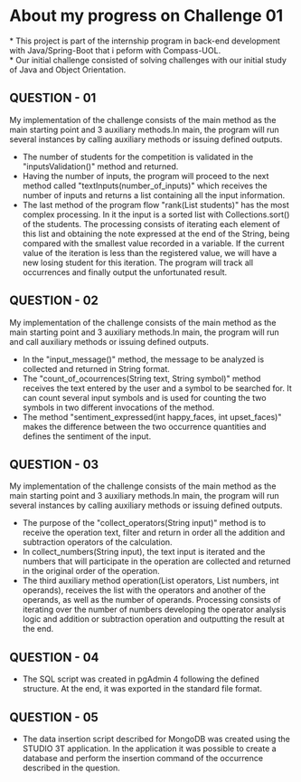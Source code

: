<h1> About my progress on Challenge 01 </h1>
* This project is part of the internship program in back-end development with Java/Spring-Boot that i peform with Compass-UOL.<br>
* Our initial challenge consisted of solving challenges with our initial study of Java and Object Orientation.
<h2>QUESTION - 01</h2>
  <p>  
    My implementation of the challenge consists of the main method as the main starting point and 3 auxiliary methods.In main, the program will run several instances by calling auxiliary methods or issuing defined outputs.
    <ul>
      <li>The number of students for the competition is validated in the "inputsValidation()" method and returned.</li>
      <li> Having the number of inputs, the program will proceed to the next method called "textInputs(number_of_inputs)" which receives the number of inputs and returns a list containing all the input information.</li>
      <li>The last method of the program flow "rank(List<String> students)" has the most complex processing. In it the input is a sorted list with Collections.sort() of the students. The processing consists of iterating each element of this list and obtaining the note expressed at the end of the String, being compared with the smallest value recorded in a variable. If the current value of the iteration is less than the registered value, we will have a new losing student for this iteration. The program will track all occurrences and finally output the unfortunated result.</li>
    </ul>
  </p>

<h2>QUESTION - 02</h2>
  <p>  
    My implementation of the challenge consists of the main method as the main starting point and 3 auxiliary methods.In main, the program will run and call auxiliary methods or issuing defined outputs.
    <ul>
        <li>In the "input_message()" method, the message to be analyzed is collected and returned in String format.</li>
        <li>The "count_of_ocourrences(String text, String symbol)" method receives the text entered by the user and a symbol to be searched for. It can count several             input symbols and is used for counting the two symbols in two different invocations of the method.</li>
        <li>The method "sentiment_expressed(int happy_faces, int upset_faces)" makes the difference between the two occurrence quantities and defines the sentiment of             the input.</li>
    </ul>
   </p>

<h2>QUESTION - 03</h2>
<p>  
  My implementation of the challenge consists of the main method as the main starting point and 3 auxiliary methods.In main, the program will run several instances by calling auxiliary methods or issuing defined outputs.
  <ul>
      <li>The purpose of the "collect_operators(String input)" method is to receive the operation text, filter and return in order all the addition and subtraction         operators of the calculation.</li>
      <li>In collect_numbers(String input), the text input is iterated and the numbers that will participate in the operation are collected and returned in the             original order of the operation.</li>
      <li>The third auxiliary method operation(List<String> operators, List<String> numbers, int operands), receives the list with the operators and another of the         operands, as well as the number of operands. Processing consists of iterating over the number of numbers developing the operator analysis logic and addition or       subtraction operation and outputting the result at the end.</li>

  </ul>
</p>

<h2>QUESTION - 04</h2>
  <p>  
    <ul>
      <li>The SQL script was created in pgAdmin 4 following the defined structure. At the end, it was exported in the standard file format.</li>
    </ul>
  </p>

<h2>QUESTION - 05</h2>
  <p>  
    <ul>
       <li>The data insertion script described for MongoDB was created using the STUDIO 3T application. In the application it was possible to create a database and           perform the insertion command of the occurrence described in the question.</li>
    </ul>
  </p>

